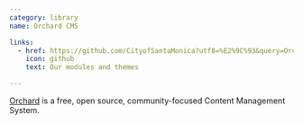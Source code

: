 ```yaml
---
category: library
name: Orchard CMS

links:
  - href: https://github.com/CityofSantaMonica?utf8=%E2%9C%93&query=Orchard
    icon: github
    text: Our modules and themes

---
```


<a href="http://www.orchardproject.net/" target="_blank">Orchard</a> is a free, open source, community-focused Content Management System.